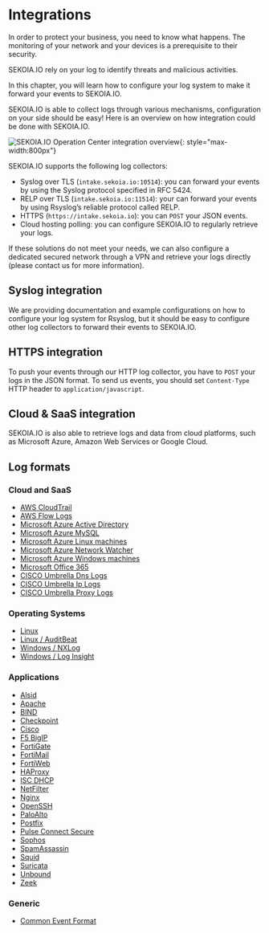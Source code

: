 # Integrations

In order to protect your business, you need to know what happens. The monitoring of your network and your devices is a prerequisite to their security.

SEKOIA.IO rely on your log to identify threats and malicious activities.

In this chapter, you will learn how to configure your log system to make it forward your events to SEKOIA.IO.

SEKOIA.IO is able to collect logs through various mechanisms, configuration on your side should be easy! Here is an overview on how integration could be done with SEKOIA.IO.

![SEKOIA.IO Operation Center integration overview](/assets/sekoiaio_oc_integration.png){: style="max-width:800px"}

SEKOIA.IO supports the following log collectors:

- Syslog over TLS (`intake.sekoia.io:10514`): you can forward your events by using the Syslog protocol specified in RFC 5424.
- RELP over TLS (`intake.sekoia.io:11514`): your can forward your events by using Rsyslog’s reliable protocol called RELP.
- HTTPS (`https://intake.sekoia.io`): you can `POST` your JSON events.
- Cloud hosting polling: you can configure SEKOIA.IO to regularly retrieve your logs.

If these solutions do not meet your needs, we can also configure a dedicated secured network through a VPN and retrieve your logs directly (please contact us for more information).

## Syslog integration

We are providing documentation and example configurations on how to configure your log system for Rsyslog, but it should be easy to configure other log collectors to forward their events to SEKOIA.IO.

## HTTPS integration

To push your events through our HTTP log collector, you have to `POST` your logs in the JSON format. To send us events, you should set `Content-Type` HTTP header to `application/javascript`.

## Cloud & SaaS integration

SEKOIA.IO is also able to retrieve logs and data from cloud platforms, such as Microsoft Azure, Amazon Web Services or Google Cloud.

## Log formats

### Cloud and SaaS

- [AWS CloudTrail](aws_cloudtrail.md)
- [AWS Flow Logs](aws_flow_logs.md)
- [Microsoft Azure Active Directory](azure_ad.md)
- [Microsoft Azure MySQL](azure_mysql.md)
- [Microsoft Azure Linux machines](azure_linux.md)
- [Microsoft Azure Network Watcher](azure_network_watcher.md)
- [Microsoft Azure Windows machines](azure_windows.md)
- [Microsoft Office 365](o365.md)
- [CISCO Umbrella Dns Logs](umbrella_dns.md)
- [CISCO Umbrella Ip Logs](umbrella_ip.md)
- [CISCO Umbrella Proxy Logs](umbrella_proxy.md)

### Operating Systems

- [Linux](linux.md)
- [Linux / AuditBeat](log_auditbeat_linux.md)
- [Windows / NXLog](windows.md)
- [Windows / Log Insight](log_insight_windows.md)

### Applications

- [Alsid](alsid.md)
- [Apache](apache.md)
- [BIND](bind.md)
- [Checkpoint](checkpoint.md)
- [Cisco](cisco_asa.md)
- [F5 BigIP](f5-big-ip.md)
- [FortiGate](fortigate.md)
- [FortiMail](fortimail.md)
- [FortiWeb](fortiweb.md)
- [HAProxy](haproxy.md)
- [ISC DHCP](dhcpd.md)
- [NetFilter](netfilter.md)
- [Nginx](nginx.md)
- [OpenSSH](openssh.md)
- [PaloAlto](paloalto.md)
- [Postfix](postfix.md)
- [Pulse Connect Secure](pulse.md)
- [Sophos](sophos.md)
- [SpamAssassin](spamassassin.md)
- [Squid](squid.md)
- [Suricata](suricata.md)
- [Unbound](unbound.md)
- [Zeek](zeek.md)

### Generic

- [Common Event Format](cef.md)
